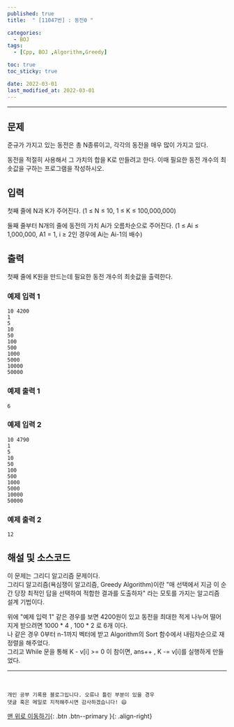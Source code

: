 ```yaml
---
published: true
title:  " [11047번] : 동전0 " 

categories:
  - BOJ
tags:
  - [Cpp, BOJ ,Algorithm,Greedy]

toc: true
toc_sticky: true

date: 2022-03-01
last_modified_at: 2022-03-01
---
```

---

## 문제

준규가 가지고 있는 동전은 총 N종류이고, 각각의 동전을 매우 많이 가지고 있다.

동전을 적절히 사용해서 그 가치의 합을 K로 만들려고 한다. 이때 필요한 동전 개수의 최솟값을 구하는 프로그램을 작성하시오.

## 입력

첫째 줄에 N과 K가 주어진다. (1 ≤ N ≤ 10, 1 ≤ K ≤ 100,000,000)

둘째 줄부터 N개의 줄에 동전의 가치 Ai가 오름차순으로 주어진다. (1 ≤ Ai ≤ 1,000,000, A1 = 1, i ≥ 2인 경우에 Ai는 Ai-1의 배수)

## 출력 
첫째 줄에 K원을 만드는데 필요한 동전 개수의 최솟값을 출력한다.

### 예제 입력 1
    10 4200
    1
    5
    10
    50
    100
    500
    1000
    5000
    10000
    50000

### 예제 출력 1
    6

### 예제 입력 2
    10 4790
    1
    5
    10
    50
    100
    500
    1000
    5000
    10000
    50000

### 예제 출력 2
    12

## 해설 및 소스코드

이 문제는 그리디 알고리즘 문제이다.<br>
그리디 알고리즘(욕심쟁이 알고리즘, Greedy Algorithm)이란 "매 선택에서 지금 이 순간 당장 최적인 답을 선택하여 적합한 결과를 도출하자" 라는 모토를 가지는 알고리즘 설계 기법이다.

위에 "예제 입력 1" 같은 경우를 보면 4200원이 있고 동전을 최대한 적게 나누어 떨어지게 받으려면 1000 * 4 , 100 * 2 로 6개 이다.<br>
나 같은 경우 0부터 n-1까지 벡터에 받고 Algorithm의 Sort 함수에서 내림차순으로 재 정렬을 해주었다. <br>
그리고 While 문을 통해 K - v[i] >= 0 이 참이면, ans++ , K -= v[i]를 실행하게 만들었다.

<script src="https://gist.github.com/Sheep1sik/a67eee01d392ce1e2b792296a8c9f2b4.js"></script>

***
<br>

    개인 공부 기록용 블로그입니다. 오류나 틀린 부분이 있을 경우 
    댓글 혹은 메일로 지적해주시면 감사하겠습니다! 😄

[맨 위로 이동하기](#){: .btn .btn--primary }{: .align-right}

